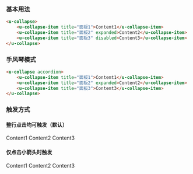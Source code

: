 ### 基本用法

``` html
<u-collapse>
    <u-collapse-item title="面板1">Content1</u-collapse-item>
    <u-collapse-item title="面板2" expanded>Content2</u-collapse-item>
    <u-collapse-item title="面板3" disabled>Content3</u-collapse-item>
</u-collapse>
```

### 手风琴模式

``` html
<u-collapse accordion>
    <u-collapse-item title="面板1">Content1</u-collapse-item>
    <u-collapse-item title="面板2" expanded>Content2</u-collapse-item>
    <u-collapse-item title="面板3">Content3</u-collapse-item>
</u-collapse>
```

### 触发方式

#### 整行点击均可触发（默认）

<u-collapse expand-trigger="click">
    <u-collapse-item title="面板1">Content1</u-collapse-item>
    <u-collapse-item title="面板2">Content2</u-collapse-item>
    <u-collapse-item title="面板3">Content3</u-collapse-item>
</u-collapse>

#### 仅点击小箭头时触发

<u-collapse expand-trigger="click-expander">
    <u-collapse-item title="面板1">Content1</u-collapse-item>
    <u-collapse-item title="面板2">Content2</u-collapse-item>
    <u-collapse-item title="面板3">Content3</u-collapse-item>
</u-collapse>
